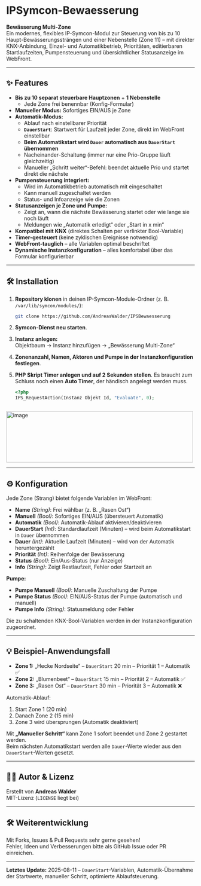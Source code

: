 # IPSymcon-Bewaesserung

**Bewässerung Multi-Zone**  
Ein modernes, flexibles IP-Symcon-Modul zur Steuerung von bis zu 10 Haupt-Bewässerungssträngen und einer Nebenstelle (Zone 11) – mit direkter KNX-Anbindung, Einzel- und Automatikbetrieb, Prioritäten, editierbaren Startlaufzeiten, Pumpensteuerung und übersichtlicher Statusanzeige im WebFront.

---

## ✨ Features

- **Bis zu 10 separat steuerbare Hauptzonen** + **1 Nebenstelle**
    - Jede Zone frei benennbar (Konfig-Formular)
- **Manueller Modus:** Sofortiges EIN/AUS je Zone
- **Automatik-Modus:**  
    - Ablauf nach einstellbarer Priorität  
    - **`DauerStart`**: Startwert für Laufzeit jeder Zone, direkt im WebFront einstellbar  
    - **Beim Automatikstart wird `Dauer` automatisch aus `DauerStart` übernommen**  
    - Nacheinander-Schaltung (immer nur eine Prio-Gruppe läuft gleichzeitig)  
    - Manueller „Schritt weiter“-Befehl: beendet aktuelle Prio und startet direkt die nächste
- **Pumpensteuerung integriert:**
    - Wird im Automatikbetrieb automatisch mit eingeschaltet
    - Kann manuell zugeschaltet werden
    - Status- und Infoanzeige wie die Zonen
- **Statusanzeigen je Zone und Pumpe:**
    - Zeigt an, wann die nächste Bewässerung startet oder wie lange sie noch läuft
    - Meldungen wie „Automatik erledigt“ oder „Start in x min“
- **Kompatibel mit KNX** (direktes Schalten per verlinkter Bool-Variable)
- **Timer-gesteuert** (keine zyklischen Ereignisse notwendig)
- **WebFront-tauglich** – alle Variablen optimal beschriftet
- **Dynamische Instanzkonfiguration** – alles komfortabel über das Formular konfigurierbar

---

## 🛠️ Installation

1. **Repository klonen** in deinen IP-Symcon-Module-Ordner (z. B. `/var/lib/symcon/modules/`):

   ```bash
   git clone https://github.com/AndreasWalder/IPSBewaesserung
   ```

2. **Symcon-Dienst neu starten**.

3. **Instanz anlegen:**  
   Objektbaum → Instanz hinzufügen → „Bewässerung Multi-Zone“

4. **Zonenanzahl, Namen, Aktoren und Pumpe in der Instanzkonfiguration festlegen**.
   
5. **PHP Skript Timer anlegen und auf 2 Sekunden stellen**.
   Es braucht zum Schluss noch einen **Auto Timer**, der händisch angelegt werden muss.

     ```php
     <?php
     IPS_RequestAction(Instanz Objekt Id, "Evaluate", 0);
    
  

<img width="499" height="137" alt="image" src="https://github.com/user-attachments/assets/9b257d9d-d3d5-4424-a931-1ad714f8366a" />

 ---

## ⚙️ Konfiguration

Jede Zone (Strang) bietet folgende Variablen im WebFront:

- **Name** *(String)*: Frei wählbar (z. B. „Rasen Ost“)
- **Manuell** *(Bool)*: Sofortiges EIN/AUS (übersteuert Automatik)
- **Automatik** *(Bool)*: Automatik-Ablauf aktivieren/deaktivieren
- **DauerStart** *(Int)*: Standardlaufzeit (Minuten) – wird beim Automatikstart in `Dauer` übernommen
- **Dauer** *(Int)*: Aktuelle Laufzeit (Minuten) – wird von der Automatik heruntergezählt
- **Priorität** *(Int)*: Reihenfolge der Bewässerung
- **Status** *(Bool)*: Ein/Aus-Status (nur Anzeige)
- **Info** *(String)*: Zeigt Restlaufzeit, Fehler oder Startzeit an

**Pumpe:**  
- **Pumpe Manuell** *(Bool)*: Manuelle Zuschaltung der Pumpe
- **Pumpe Status** *(Bool)*: EIN/AUS-Status der Pumpe (automatisch und manuell)
- **Pumpe Info** *(String)*: Statusmeldung oder Fehler

Die zu schaltenden KNX-Bool-Variablen werden in der Instanzkonfiguration zugeordnet.

---

## 💡 Beispiel-Anwendungsfall

- **Zone 1:** „Hecke Nordseite“ – `DauerStart` 20 min – Priorität 1 – Automatik ✅  
- **Zone 2:** „Blumenbeet“ – `DauerStart` 15 min – Priorität 2 – Automatik ✅  
- **Zone 3:** „Rasen Ost“ – `DauerStart` 30 min – Priorität 3 – Automatik ❌  

Automatik-Ablauf:
1. Start Zone 1 (20 min)  
2. Danach Zone 2 (15 min)  
3. Zone 3 wird übersprungen (Automatik deaktiviert)  

Mit **„Manueller Schritt“** kann Zone 1 sofort beendet und Zone 2 gestartet werden.  
Beim nächsten Automatikstart werden alle `Dauer`-Werte wieder aus den `DauerStart`-Werten gesetzt.

---

## 🧑‍💻 Autor & Lizenz

Erstellt von **Andreas Walder**  
MIT-Lizenz (`LICENSE` liegt bei)

---

## 🛠️ Weiterentwicklung

Mit Forks, Issues & Pull Requests sehr gerne gesehen!  
Fehler, Ideen und Verbesserungen bitte als GitHub Issue oder PR einreichen.

---

**Letztes Update:** 2025-08-11 – `DauerStart`-Variablen, Automatik-Übernahme der Startwerte, manueller Schritt, optimierte Ablaufsteuerung.
